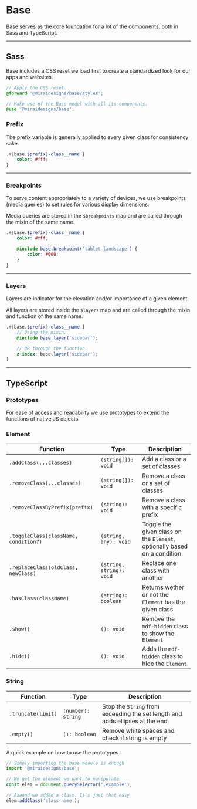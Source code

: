# Base

Base serves as the core foundation for a lot of the components, both in Sass and TypeScript.

---

## Sass

Base includes a CSS reset we load first to create a standardized look for our apps and websites.

```scss
// Apply the CSS reset.
@forward '@miraidesigns/base/styles';

// Make use of the Base model with all its components.
@use '@miraidesigns/base';
```

### Prefix

The prefix variable is generally applied to every given class for consistency sake.

```scss
.#{base.$prefix}-class__name {
    color: #fff;
}
```

---

### Breakpoints

To serve content appropriately to a variety of devices, we use breakpoints (media queries) to set rules for various display dimensions.

Media queries are stored in the `$breakpoints` map and are called through the mixin of the same name.

```scss
.#{base.$prefix}-class__name {
    color: #fff;

    @include base.breakpoint('tablet-landscape') {
        color: #000;
    }
}
```

---

### Layers

Layers are indicator for the elevation and/or importance of a given element.

All layers are stored inside the `$layers` map and are called through the mixin and function of the same name.

```scss
.#{base.$prefix}-class__name {
    // Using the mixin.
    @include base.layer('sidebar');

    // OR through the function.
    z-index: base.layer('sidebar');
}
```

---

## TypeScript

### Prototypes

For ease of access and readability we use prototypes to extend the functions of native JS objects.

### Element

| Function                              | Type                     | Description                                                              |
| ------------------------------------- | ------------------------ | ------------------------------------------------------------------------ |
| `.addClass(...classes)`               | `(string[]): void`       | Add a class or a set of classes                                          |
| `.removeClass(...classes)`            | `(string[]): void`       | Remove a class or a set of classes                                       |
| `.removeClassByPrefix(prefix)`        | `(string): void`         | Remove a class with a specific prefix                                    |
| `.toggleClass(className, condition?)` | `(string, any): void`    | Toggle the given class on the `Element`, optionally based on a condition |
| `.replaceClass(oldClass, newClass)`   | `(string, string): void` | Replace one class with another                                           |
| `.hasClass(className)`                | `(string): boolean`      | Returns wether or not the `Element` has the given class                  |
| `.show()`                             | `(): void`               | Remove the `mdf-hidden` class to show the `Element`                      |
| `.hide()`                             | `(): void`               | Adds the `mdf-hidden` class to hide the `Element`                        |

### String

| Function           | Type               | Description                                                                  |
| ------------------ | ------------------ | ---------------------------------------------------------------------------- |
| `.truncate(limit)` | `(number): string` | Stop the `String` from exceeding the set length and adds ellipses at the end |
| `.empty()`         | `(): boolean`      | Remove white spaces and check if string is empty                             |

A quick example on how to use the prototypes.

```ts
// Simply importing the base module is enough
import '@miraidesigns/base';

// We get the element we want to manipulate
const elem = document.querySelector('.example');

// Aaaand we added a class. It's just that easy
elem.addClass('class-name');
```